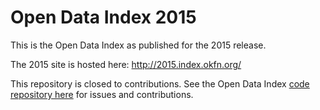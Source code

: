 # Open Data Index 2015

This is the Open Data Index as published for the 2015 release.

The 2015 site is hosted here: http://2015.index.okfn.org/

This repository is closed to contributions. See the Open Data Index [code repository here](https://github.com/okfn/opendataindex) for issues and contributions.
